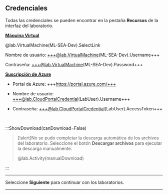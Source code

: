 <style>
img {
    border: 1px solid black;
    }
</style>

## **Credenciales**

Todas las credenciales se pueden encontrar en la pestaña **Recursos** de la interfaz del laboratorio.

<u>**Máquina Virtual**</u>

@lab.VirtualMachine(ML-SEA-Dev).SelectLink

Nombre de usuario: +++@lab.VirtualMachine(ML-SEA-Dev).Username+++

Contraseña: +++@lab.VirtualMachine(ML-SEA-Dev).Password+++

<u>**Suscripción de Azure**</u>

- Portal de Azure: +++https://portal.azure.com/+++
  
- Nombre de usuario: +++@lab.CloudPortalCredential(LabUser).Username+++
  
- Contraseña: +++@lab.CloudPortalCredential(LabUser).AccessToken+++


<br>

:::ShowDownload(canDownload=False)

>[!alert]No se pudo completar la descarga automática de los archivos del laboratorio. Seleccione el botón **Descargar archivos** para ejecutar la descarga manualmente.
>
> @lab.Activity(manualDownload)

:::


---


Seleccione **Siguiente** para continuar con los laboratorios.


---


